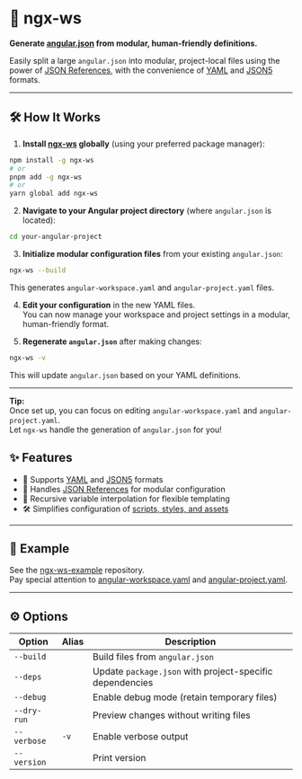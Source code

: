 # 🚀 ngx-ws

**Generate [angular.json](https://angular.dev/reference/configs/workspace-config) from modular, human-friendly definitions.**

Easily split a large `angular.json` into modular, project-local files using the power of [JSON References](https://www.npmjs.com/package/@apidevtools/json-schema-ref-parser), with the convenience of [YAML](https://yaml.org/) and [JSON5](https://json5.org/) formats.

---
## 🛠️ How It Works

1. **Install [ngx-ws](https://www.npmjs.com/package/ngx-ws) globally** (using your preferred package manager):

  ```sh
  npm install -g ngx-ws
  # or
  pnpm add -g ngx-ws
  # or
  yarn global add ngx-ws
  ```

2. **Navigate to your Angular project directory** (where `angular.json` is located):

  ```sh
  cd your-angular-project
  ```

3. **Initialize modular configuration files** from your existing `angular.json`:

  ```sh
  ngx-ws --build
  ```

  This generates `angular-workspace.yaml` and `angular-project.yaml` files.

4. **Edit your configuration** in the new YAML files.  
  You can now manage your workspace and project settings in a modular, human-friendly format.

5. **Regenerate `angular.json`** after making changes:

  ```sh
  ngx-ws -v
  ```

  This will update `angular.json` based on your YAML definitions.

---

**Tip:**  
Once set up, you can focus on editing `angular-workspace.yaml` and `angular-project.yaml`.  
Let `ngx-ws` handle the generation of `angular.json` for you!

## ✨ Features

- 📝 Supports [YAML](https://yaml.org/) and [JSON5](https://json5.org/) formats
- 🔗 Handles [JSON References](https://datatracker.ietf.org/doc/html/draft-pbryan-zyp-json-ref-03) for modular configuration
- 🔄 Recursive variable interpolation for flexible templating
- 🛠️ Simplifies configuration of [scripts, styles, and assets](https://angular.dev/reference/configs/workspace-config#styles-and-scripts-configuration)

---

## 🧩 Example  

See the [ngx-ws-example](https://github.com/art-ws/ngx-ws-example) repository.  
Pay special attention to [angular-workspace.yaml](https://github.com/art-ws/ngx-ws-example/blob/main/angular-workspace.yaml) and [angular-project.yaml](https://github.com/art-ws/ngx-ws-example/blob/main/projects/app1/angular-project.yaml).

---

## ⚙️ Options

| Option         | Alias | Description                                                        |
| -------------- | ----- | ------------------------------------------------------------------ |
| `--build`      |       | Build files from `angular.json`                                    |
| `--deps`       |       | Update `package.json` with project-specific dependencies           |
| `--debug`      |       | Enable debug mode (retain temporary files)                         |
| `--dry-run`    |       | Preview changes without writing files                              |
| `--verbose`    |`-v`   | Enable verbose output                                              |
| `--version`    |       | Print version                                                      |
